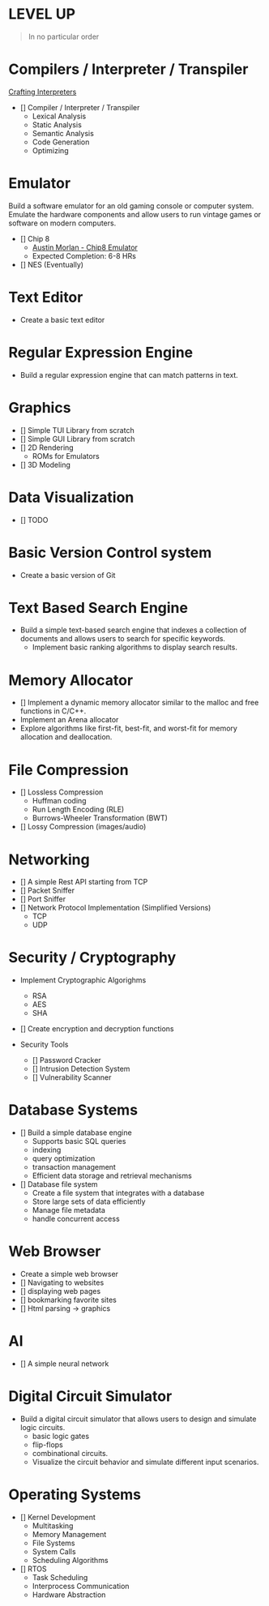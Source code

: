 # LEVEL UP
> In no particular order

# Compilers / Interpreter / Transpiler
[Crafting Interpreters](https://craftinginterpreters.com/contents.html)  
- [] Compiler / Interpreter / Transpiler  
  - Lexical Analysis  
  - Static Analysis  
  - Semantic Analysis  
  - Code Generation  
  - Optimizing  

# Emulator 
Build a software emulator for an old gaming console or computer system. 
Emulate the hardware components and allow users to run vintage games or software on modern computers.
- [] Chip 8  
	- [Austin Morlan - Chip8 Emulator](https://austinmorlan.com/posts/chip8_emulator)  
	- Expected Completion: 6-8 HRs  
- [] NES  (Eventually)  

# Text Editor
- Create a basic text editor

# Regular Expression Engine
- Build a regular expression engine that can match patterns in text.

# Graphics
- [] Simple TUI Library from scratch
- [] Simple GUI Library from scratch
- [] 2D Rendering
  - ROMs for Emulators
- [] 3D Modeling

# Data Visualization
- [] TODO

# Basic Version Control system
- Create a basic version of Git

# Text Based Search Engine
- Build a simple text-based search engine that indexes a collection of documents and allows users to search for specific keywords. 
  - Implement basic ranking algorithms to display search results.

# Memory Allocator
- [] Implement a dynamic memory allocator similar to the malloc and free functions in C/C++. 
- Implement an Arena allocator
- Explore algorithms like first-fit, best-fit, and worst-fit for memory allocation and deallocation.

# File Compression
- [] Lossless Compression  
	- Huffman coding  
	- Run Length Encoding (RLE)  
	- Burrows-Wheeler Transformation (BWT)  
- [] Lossy Compression (images/audio)  

# Networking
- [] A simple Rest API starting from TCP
- [] Packet Sniffer
- [] Port Sniffer
- [] Network Protocol Implementation (Simplified Versions)
  - TCP
  - UDP
  
# Security / Cryptography
- Implement Cryptographic Algorighms
  - RSA
  - AES
  - SHA
- [] Create encryption and decryption functions

- Security Tools
  - [] Password Cracker
  - [] Intrusion Detection System
  - [] Vulnerability Scanner

# Database Systems
- [] Build a simple database engine
  - Supports basic SQL queries
  - indexing
  - query optimization
  - transaction management
  - Efficient data storage and retrieval mechanisms
- [] Database file system
  - Create a file system that integrates with a database
  - Store large sets of data efficiently
  - Manage file metadata
  - handle concurrent access

# Web Browser
- Create a simple web browser
 - [] Navigating to websites 
 - [] displaying web pages
 - [] bookmarking favorite sites
 - [] Html parsing -> graphics

# AI
- [] A simple neural network

# Digital Circuit Simulator
- Build a digital circuit simulator that allows users to design and simulate logic circuits. 
  - basic logic gates
  - flip-flops
  - combinational circuits. 
  - Visualize the circuit behavior and simulate different input scenarios.

# Operating Systems
- [] Kernel Development
  - Multitasking
  - Memory Management
  - File Systems
  - System Calls
  - Scheduling Algorithms
- [] RTOS
  - Task Scheduling
  - Interprocess Communication
  - Hardware Abstraction
